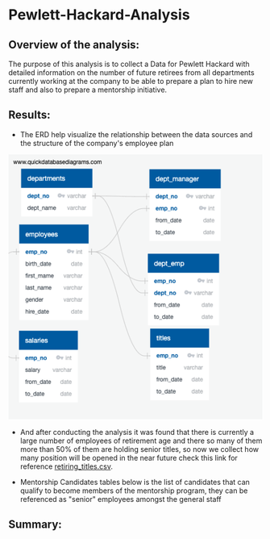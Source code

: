 # Pewlett-Hackard-Analysis

## Overview of the analysis:
The purpose of this analysis is to collect a Data for Pewlett Hackard with detailed information on the number of future retirees from all departments currently working at the company to be able to prepare a plan to hire new staff and also to prepare a mentorship initiative. 

## Results:
* The ERD help visualize the relationship between the data sources and the structure of the company's employee plan  

![QuickDBD-export](https://github.com/TahaniSury/Pewlett-Hackard-Analysis/blob/main/QuickDBD-export.png)

* And after conducting the analysis it was found that there is currently a large number of employees of retirement age and there so many of them more than 50% of them are holding senior titles, so now we collect how many position will be opened in the near future 
check this link for reference [retiring_titles.csv](https://github.com/TahaniSury/Pewlett-Hackard-Analysis/blob/main/retiring_titles.csv).

* Mentorship Candidates tables below is the list of candidates that can qualify to become members of the mentorship program, they can be referenced as "senior" employees amongst the general staff


## Summary:
